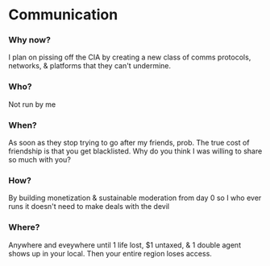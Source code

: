 # Communication

### Why now?

I plan on pissing off the CIA by creating a new class of comms protocols, networks, & platforms that they can't undermine.

### Who?

Not run by me

### When?

As soon as they stop trying to go after my friends, prob. The true cost of friendship is that you get blacklisted. Why do you think I was willing to share so much with you?

### How?

By building monetization & sustainable moderation from day 0 so I who ever runs it doesn't need to make deals with the devil

### Where?

Anywhere and eveywhere until 1 life lost, $1 untaxed, & 1 double agent shows up in your local. Then your entire region loses access.
